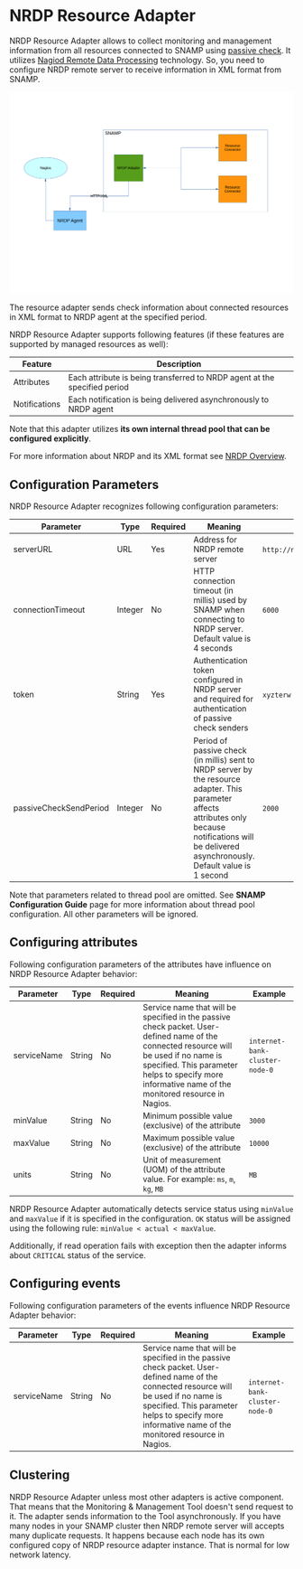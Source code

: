 NRDP Resource Adapter
====
NRDP Resource Adapter allows to collect monitoring and management information from all resources connected to SNAMP using [passive check](http://nagios.sourceforge.net/docs/3_0/passivechecks.html). It utilizes [Nagiod Remote Data Processing](https://assets.nagios.com/downloads/nrdp/docs/NRDP_Overview.pdf) technology. So, you need to configure NRDP remote server to receive information in XML format from SNAMP.

![Communication Scheme](nrdp-adapter.png)

The resource adapter sends check information about connected resources in XML format to NRDP agent at the specified period.

NRDP Resource Adapter supports following features (if these features are supported by managed resources as well):

Feature | Description
---- | ----
Attributes | Each attribute is being transferred to NRDP agent at the specified period
Notifications | Each notification is being delivered asynchronously to NRDP agent

Note that this adapter utilizes **its own internal thread pool that can be configured explicitly**.

For more information about NRDP and its XML format see [NRDP Overview](https://assets.nagios.com/downloads/nrdp/docs/NRDP_Overview.pdf).

## Configuration Parameters
NRDP Resource Adapter recognizes following configuration parameters:

Parameter | Type | Required | Meaning | Example
---- | ---- | ---- | ---- | ----
serverURL | URL | Yes | Address for NRDP remote server | `http://nagios.mydomain.com/nrdp`
connectionTimeout | Integer | No | HTTP connection timeout (in millis) used by SNAMP when connecting to NRDP server. Default value is 4 seconds | `6000`
token | String | Yes | Authentication token configured in NRDP server and required for authentication of passive check senders | `xyzterw`
passiveCheckSendPeriod | Integer | No | Period of passive check (in millis) sent to NRDP server by the resource adapter. This parameter affects attributes only because notifications will be delivered asynchronously. Default value is 1 second | `2000`

Note that parameters related to thread pool are omitted. See **SNAMP Configuration Guide** page for more information about thread pool configuration. All other parameters will be ignored.

## Configuring attributes
Following configuration parameters of the attributes have influence on NRDP Resource Adapter behavior:

Parameter | Type | Required | Meaning | Example
---- | ---- | ---- | ---- | ----
serviceName | String | No | Service name that will be specified in the passive check packet. User-defined name of the connected resource will be used if no name is specified. This parameter helps to specify more informative name of the monitored resource in Nagios. | `internet-bank-cluster-node-0`
minValue | String | No | Minimum possible value (exclusive) of the attribute | `3000`
maxValue | String | No | Maximum possible value (exclusive) of the attribute | `10000`
units | String | No | Unit of measurement (UOM) of the attribute value. For example: `ms`, `m`, `kg`, `MB` | `MB`

NRDP Resource Adapter automatically detects service status using `minValue` and `maxValue` if it is specified in the configuration. `OK` status will be assigned using the following rule: `minValue < actual < maxValue`.

Additionally, if read operation fails with exception then the adapter informs about `CRITICAL` status of the service.

## Configuring events
Following configuration parameters of the events influence NRDP Resource Adapter behavior:

Parameter | Type | Required | Meaning | Example
---- | ---- | ---- | ---- | ----
serviceName | String | No | Service name that will be specified in the passive check packet. User-defined name of the connected resource will be used if no name is specified. This parameter helps to specify more informative name of the monitored resource in Nagios. | `internet-bank-cluster-node-0`

## Clustering
NRDP Resource Adapter unless most other adapters is active component. That means that the Monitoring & Management Tool doesn't send request to it. The adapter sends information to the Tool asynchronously. If you have many nodes in your SNAMP cluster then NRDP remote server will accepts many duplicate requests. It happens because each node has its own configured copy of NRDP resource adapter instance. That is normal for low network latency.
